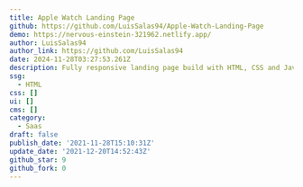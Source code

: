 ```yaml
---
title: Apple Watch Landing Page
github: https://github.com/LuisSalas94/Apple-Watch-Landing-Page
demo: https://nervous-einstein-321962.netlify.app/
author: LuisSalas94
author_link: https://github.com/LuisSalas94
date: 2024-11-28T03:27:53.261Z
description: Fully responsive landing page build with HTML, CSS and JavaScript.
ssg:
  - HTML
css: []
ui: []
cms: []
category:
  - Saas
draft: false
publish_date: '2021-11-28T15:10:31Z'
update_date: '2021-12-20T14:52:43Z'
github_star: 9
github_fork: 0
---
```

